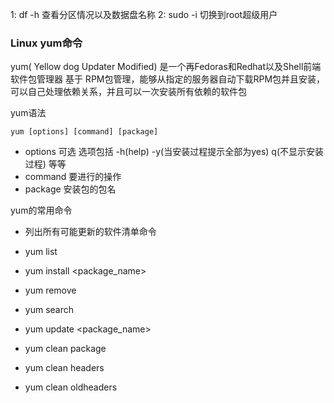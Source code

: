 1: df -h  查看分区情况以及数据盘名称
2: sudo -i 切换到root超级用户



### Linux yum命令

yum( Yellow dog Updater Modified) 是一个再Fedoras和Redhat以及Shell前端软件包管理器
基于 RPM包管理，能够从指定的服务器自动下载RPM包并且安装，可以自己处理依赖关系，并且可以一次安装所有依赖的软件包

yum语法

```shell script
yum [options] [command] [package]
```

- options 可选 选项包括 -h(help) -y(当安装过程提示全部为yes) q(不显示安装过程) 等等
- command 要进行的操作
- package 安装包的包名

yum的常用命令

- 列出所有可能更新的软件清单命令
- yum list
- yum install <package_name>
- yum remove
- yum search <keyword>
- yum update <package_name>

- yum clean package
- yum clean headers
- yum clean oldheaders
